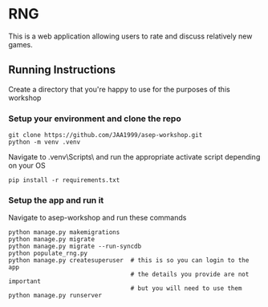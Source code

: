 # RNG

This is a web application allowing users to rate and discuss relatively new games.

## Running Instructions

Create a directory that you're happy to use for the purposes of this workshop

### Setup your environment and clone the repo
```
git clone https://github.com/JAA1999/asep-workshop.git
python -m venv .venv
```

Navigate to .venv\Scripts\ and run the appropriate activate script depending on your OS

```
pip install -r requirements.txt
```

### Setup the app and run it
Navigate to asep-workshop and run these commands
```
python manage.py makemigrations
python manage.py migrate
python manage.py migrate --run-syncdb
python populate_rng.py
python manage.py createsuperuser  # this is so you can login to the app
                                  # the details you provide are not important
                                  # but you will need to use them
python manage.py runserver
```